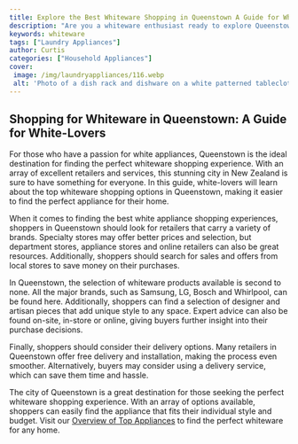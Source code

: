 ```yaml
---
title: Explore the Best Whiteware Shopping in Queenstown A Guide for White-Lovers
description: "Are you a whiteware enthusiast ready to explore Queenstown Check out this guide for everything you need to know about the best whiteware shopping spots in town"
keywords: whiteware
tags: ["Laundry Appliances"]
author: Curtis
categories: ["Household Appliances"]
cover: 
 image: /img/laundryappliances/116.webp
 alt: 'Photo of a dish rack and dishware on a white patterned tablecloth in Queenstown'
---
```

## Shopping for Whiteware in Queenstown: A Guide for White-Lovers
For those who have a passion for white appliances, Queenstown is the ideal destination for finding the perfect whiteware shopping experience. With an array of excellent retailers and services, this stunning city in New Zealand is sure to have something for everyone. In this guide, white-lovers will learn about the top whiteware shopping options in Queenstown, making it easier to find the perfect appliance for their home.

When it comes to finding the best white appliance shopping experiences, shoppers in Queenstown should look for retailers that carry a variety of brands. Specialty stores may offer better prices and selection, but department stores, appliance stores and online retailers can also be great resources. Additionally, shoppers should search for sales and offers from local stores to save money on their purchases.

In Queenstown, the selection of whiteware products available is second to none. All the major brands, such as Samsung, LG, Bosch and Whirlpool, can be found here. Additionally, shoppers can find a selection of designer and artisan pieces that add unique style to any space. Expert advice can also be found on-site, in-store or online, giving buyers further insight into their purchase decisions.

Finally, shoppers should consider their delivery options. Many retailers in Queenstown offer free delivery and installation, making the process even smoother. Alternatively, buyers may consider using a delivery service, which can save them time and hassle.

The city of Queenstown is a great destination for those seeking the perfect whiteware shopping experience. With an array of options available, shoppers can easily find the appliance that fits their individual style and budget. Visit our [Overview of Top Appliances](./pages/appliance-overview) to find the perfect whiteware for any home.
